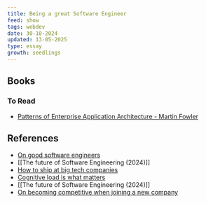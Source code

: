 ```yaml
---
title: Being a great Software Engineer
feed: show
tags: webdev
date: 30-10-2024
updated: 13-05-2025
type: essay
growth: seedlings
---
```


## Books

### To Read

- [Patterns of Enterprise Application Architecture - Martin Fowler](https://martinfowler.com/books/eaa.html)

## References

- [On good software engineers](https://candost.blog/on-good-software-engineers/)
- [[The future of Software Engineering (2024)]]
- [How to ship at big tech companies](https://www.seangoedecke.com/how-to-ship/)
- [Cognitive load is what matters](https://minds.md/zakirullin/cognitive)
- [[The future of Software Engineering (2024)]]
- [On becoming competitive when joining a new company](https://ludwigabap.bearblog.dev/on-becoming-competitive-when-joining-a-new-company/)

